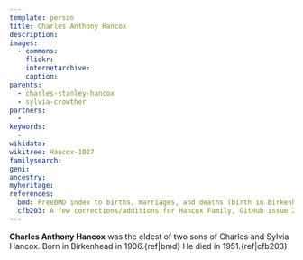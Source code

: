 ```yaml
---
template: person
title: Charles Anthony Hancox
description:
images:
  - commons: 
    flickr: 
    internetarchive: 
    caption: 
parents:
  - charles-stanley-hancox
  - sylvia-crowther
partners:
  - 
keywords:
  - 
wikidata: 
wikitree: Hancox-1027
familysearch: 
geni: 
ancestry: 
myheritage: 
references:
  bmd: FreeBMD index to births, marriages, and deaths (birth in Birkenhead, June 1906), Index entry p.569, volume 8a. https://www.freebmd.org.uk/cgi/information.pl?cite=0WjTNDx0MMaJXKqX6Q8Yqw&scan=1
  cfb203: A few corrections/additions for Hancox Family, GitHub issue 203 by JHancox https://github.com/samwilson/cfb/issues/203
---
```


**Charles Anthony Hancox** was the eldest of two sons of Charles and Sylvia Hancox.
Born in Birkenhead in 1906.{ref|bmd}
He died in 1951.{ref|cfb203}
